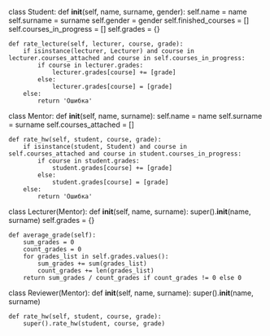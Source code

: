 class Student:
    def __init__(self, name, surname, gender):
        self.name = name
        self.surname = surname
        self.gender = gender
        self.finished_courses = []
        self.courses_in_progress = []
        self.grades = {}

    def rate_lecture(self, lecturer, course, grade):
        if isinstance(lecturer, Lecturer) and course in lecturer.courses_attached and course in self.courses_in_progress:
            if course in lecturer.grades:
                lecturer.grades[course] += [grade]
            else:
                lecturer.grades[course] = [grade]
        else:
            return 'Ошибка'

class Mentor:
    def __init__(self, name, surname):
        self.name = name
        self.surname = surname
        self.courses_attached = []

    def rate_hw(self, student, course, grade):
        if isinstance(student, Student) and course in self.courses_attached and course in student.courses_in_progress:
            if course in student.grades:
                student.grades[course] += [grade]
            else:
                student.grades[course] = [grade]
        else:
            return 'Ошибка'

class Lecturer(Mentor):
    def __init__(self, name, surname):
        super().__init__(name, surname)
        self.grades = {}

    def average_grade(self):
        sum_grades = 0
        count_grades = 0
        for grades_list in self.grades.values():
            sum_grades += sum(grades_list)
            count_grades += len(grades_list)
        return sum_grades / count_grades if count_grades != 0 else 0

class Reviewer(Mentor):
    def __init__(self, name, surname):
        super().__init__(name, surname)

    def rate_hw(self, student, course, grade):
        super().rate_hw(student, course, grade)

